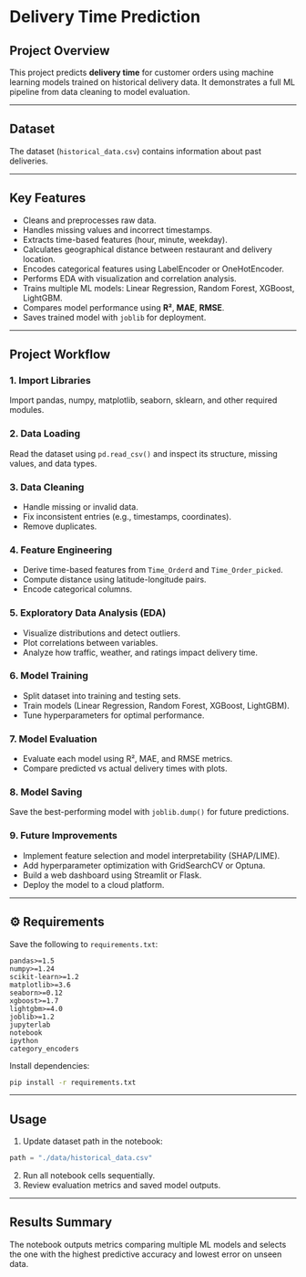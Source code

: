 # Delivery Time Prediction

##  Project Overview

This project predicts **delivery time** for customer orders using machine learning models trained on historical delivery data. It demonstrates a full ML pipeline from data cleaning to model evaluation.

---

##  Dataset

The dataset (`historical_data.csv`) contains information about past deliveries.

---

##  Key Features

* Cleans and preprocesses raw data.
* Handles missing values and incorrect timestamps.
* Extracts time-based features (hour, minute, weekday).
* Calculates geographical distance between restaurant and delivery location.
* Encodes categorical features using LabelEncoder or OneHotEncoder.
* Performs EDA with visualization and correlation analysis.
* Trains multiple ML models: Linear Regression, Random Forest, XGBoost, LightGBM.
* Compares model performance using **R²**, **MAE**, **RMSE**.
* Saves trained model with `joblib` for deployment.

---

##  Project Workflow

### 1. Import Libraries

Import pandas, numpy, matplotlib, seaborn, sklearn, and other required modules.

### 2. Data Loading

Read the dataset using `pd.read_csv()` and inspect its structure, missing values, and data types.

### 3. Data Cleaning

* Handle missing or invalid data.
* Fix inconsistent entries (e.g., timestamps, coordinates).
* Remove duplicates.

### 4. Feature Engineering

* Derive time-based features from `Time_Orderd` and `Time_Order_picked`.
* Compute distance using latitude-longitude pairs.
* Encode categorical columns.

### 5. Exploratory Data Analysis (EDA)

* Visualize distributions and detect outliers.
* Plot correlations between variables.
* Analyze how traffic, weather, and ratings impact delivery time.

### 6. Model Training

* Split dataset into training and testing sets.
* Train models (Linear Regression, Random Forest, XGBoost, LightGBM).
* Tune hyperparameters for optimal performance.

### 7. Model Evaluation

* Evaluate each model using R², MAE, and RMSE metrics.
* Compare predicted vs actual delivery times with plots.

### 8. Model Saving

Save the best-performing model with `joblib.dump()` for future predictions.

### 9. Future Improvements

* Implement feature selection and model interpretability (SHAP/LIME).
* Add hyperparameter optimization with GridSearchCV or Optuna.
* Build a web dashboard using Streamlit or Flask.
* Deploy the model to a cloud platform.

---

## ⚙️ Requirements

Save the following to `requirements.txt`:

```
pandas>=1.5
numpy>=1.24
scikit-learn>=1.2
matplotlib>=3.6
seaborn>=0.12
xgboost>=1.7
lightgbm>=4.0
joblib>=1.2
jupyterlab
notebook
ipython
category_encoders
```

Install dependencies:

```bash
pip install -r requirements.txt
```

---

##  Usage

1. Update dataset path in the notebook:

```python
path = "./data/historical_data.csv"
```

2. Run all notebook cells sequentially.
3. Review evaluation metrics and saved model outputs.

---

## Results Summary

The notebook outputs metrics comparing multiple ML models and selects the one with the highest predictive accuracy and lowest error on unseen data.
